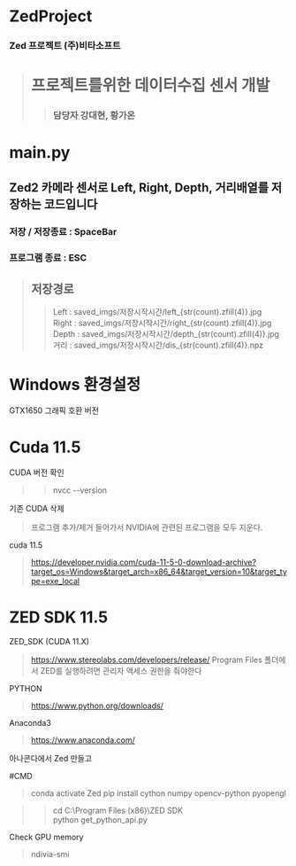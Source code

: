 # ZedProject
### Zed 프로젝트 (주)비타소프트

> # 프로젝트를위한 데이터수집 센서 개발
> > ### 담당자 강대현, 황가온

# main.py
## Zed2 카메라 센서로 Left, Right, Depth, 거리배열를 저장하는 코드입니다   
### 저장 / 저장종료 : SpaceBar
### 프로그램 종료 : ESC   

> ## 저장경로   
>> Left : saved_imgs/저장시작시간/left_{str(count).zfill(4)}.jpg   
>> Right : saved_imgs/저장시작시간/right_{str(count).zfill(4)}.jpg   
>> Depth : saved_imgs/저장시작시간/depth_{str(count).zfill(4)}.jpg   
>> 거리 : saved_imgs/저장시작시간/dis_{str(count).zfill(4)}.npz   



# Windows 환경설정

GTX1650 그래픽 호환 버전

# Cuda 11.5

CUDA 버전 확인 
> >nvcc --version

기존 CUDA 삭제
> 프로그램 추가/제거 들어가서 NVIDIA에 관련된 프로그램을 모두 지운다.

cuda 11.5
> https://developer.nvidia.com/cuda-11-5-0-download-archive?target_os=Windows&target_arch=x86_64&target_version=10&target_type=exe_local

# ZED SDK 11.5
ZED_SDK (CUDA 11.X)
> https://www.stereolabs.com/developers/release/
> Program Files 폴더에서 ZED를 실행하려면 관리자 액세스 권한을 줘야한다


PYTHON
> https://www.python.org/downloads/

Anaconda3
> https://www.anaconda.com/

아나콘다에서 Zed 만들고

#CMD
> conda activate Zed
> pip install cython numpy opencv-python pyopengl   

> >cd C:\Program Files (x86)\ZED SDK   
> >python get_python_api.py


Check GPU memory
> ndivia-smi

